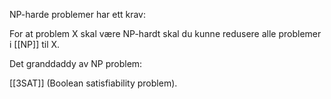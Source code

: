 NP-harde problemer har ett krav:

For at problem X skal være NP-hardt skal du kunne redusere alle problemer i [[NP]] til X.

Det granddaddy av NP problem:

[[3SAT]] (Boolean satisfiability problem).


